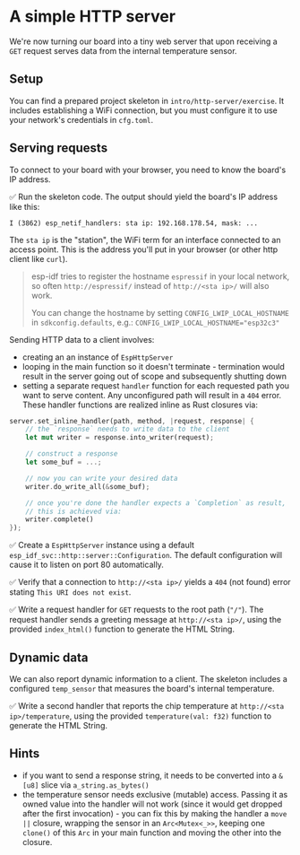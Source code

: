 # A simple HTTP server

We're now turning our board into a tiny web server that upon receiving a `GET` request serves data from the internal temperature sensor. 

## Setup

You can find a prepared project skeleton in `intro/http-server/exercise`. It includes establishing a WiFi connection, but you must configure it to use your network's credentials in `cfg.toml`.

## Serving requests

To connect to your board with your browser, you need to know the board's IP address. 


✅ Run the skeleton code. The output should yield the board's IP address like this:

```console
I (3862) esp_netif_handlers: sta ip: 192.168.178.54, mask: ...
```

The `sta ip` is the "station", the WiFi term for an interface connected to an access point. This is the address you'll put in your browser (or other http client like `curl`).

> esp-idf tries to register the hostname `espressif` in your local network, so often `http://espressif/` instead of `http://<sta ip>/` will also work.
>
> You can change the hostname by setting `CONFIG_LWIP_LOCAL_HOSTNAME` in `sdkconfig.defaults`, e.g.: `CONFIG_LWIP_LOCAL_HOSTNAME="esp32c3"`

Sending HTTP data to a client involves:
- creating an an instance of `EspHttpServer`
- looping in the main function so it doesn't terminate - termination would result in the server going out of scope and subsequently shutting down
- setting a separate request `handler` function for each requested path you want to serve content. Any unconfigured path will result in a `404` error. These handler functions are realized inline as Rust closures via:

```rust
server.set_inline_handler(path, method, |request, response| {
    // the `response` needs to write data to the client
    let mut writer = response.into_writer(request);

    // construct a response
    let some_buf = ...;

    // now you can write your desired data
    writer.do_write_all(&some_buf);

    // once you're done the handler expects a `Completion` as result,
    // this is achieved via:
    writer.complete()
});

```
 

✅ Create a `EspHttpServer` instance using a default `esp_idf_svc::http::server::Configuration`. The default configuration will cause it to listen on port 80 automatically. 

✅ Verify that a connection to `http://<sta ip>/` yields a `404` (not found) error stating `This URI does not exist`.

✅ Write a request handler for `GET` requests to the root path (`"/"`). The request handler sends a greeting message at `http://<sta ip>/`, using the provided `index_html()` function to generate the HTML String.

## Dynamic data

We can also report dynamic information to a client. The skeleton includes a configured `temp_sensor` that measures the board's internal temperature. 

✅ Write a second handler that reports the chip temperature at `http://<sta ip>/temperature`, using the provided `temperature(val: f32)` function to generate the HTML String.
## Hints
- if you want to send a response string, it needs to be converted into a `&[u8]` slice via `a_string.as_bytes()`
- the temperature sensor needs exclusive (mutable) access. Passing it as owned value into the handler will not work (since it would get dropped after the first invocation) - you can fix this by making the handler a `move ||` closure, wrapping the sensor in an `Arc<Mutex<_>>`, keeping one `clone()` of this `Arc` in your main function and moving the other into the closure.
